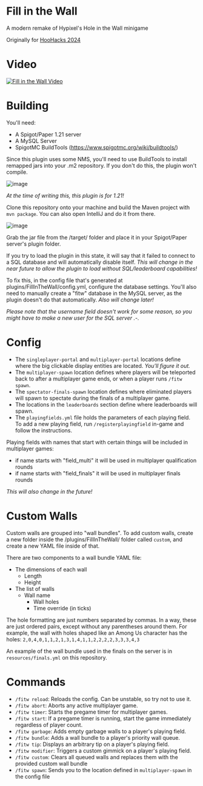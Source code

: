 # Fill in the Wall

A modern remake of Hypixel's Hole in the Wall minigame

Originally for [HooHacks 2024](https://devpost.com/software/hole-in-the-wall-rush)

# Video
[![Fill in the Wall Video](https://img.youtube.com/vi/ARJ5J_cZsdk/0.jpg)](https://www.youtube.com/watch?v=ARJ5J_cZsdk)

# Building
You'll need:
- A Spigot/Paper 1.21 server
- A MySQL Server
- SpigotMC BuildTools (https://www.spigotmc.org/wiki/buildtools/)

Since this plugin uses some NMS, you'll need to use BuildTools to install remapped jars into your .m2 repository. If you don't do this, the plugin won't compile.

![image](https://github.com/user-attachments/assets/e377c175-10e3-4b2f-a92e-6d18a15e6366)

*At the time of writing this, this plugin is for 1.21!*

Clone this repository onto your machine and build the Maven project with `mvn package`. You can also open IntelliJ and do it from there.

![image](https://github.com/user-attachments/assets/2d49a7e4-8e6e-4fe7-bbd5-9aab6c9a2038)

Grab the jar file from the /target/ folder and place it in your Spigot/Paper server's plugin folder.

If you try to load the plugin in this state, it will say that it failed to connect to a SQL database and will automatically disable itself. *This will change in the near future to allow the plugin to load without SQL/leaderboard capabilities!*

To fix this, in the config file that's generated at plugins/FillInTheWall/config.yml, configure the database settings. You'll also need to manually create a "fitw" database in the MySQL server, as the plugin doesn't do that automatically. *Also will change later!*

*Please note that the username field doesn't work for some reason, so you might have to make a new user for the SQL server .-.*

# Config

- The `singleplayer-portal` and `multiplayer-portal` locations define where the big clickable display entities are located. *You'll figure it out.*
- The `multiplayer-spawn` location defines where players will be teleported back to after a multiplayer game ends, or when a player runs `/fitw spawn`.
- The `spectator-finals-spawn` location defines where eliminated players will spawn to spectate during the finals of a multiplayer game.
- The locations in the `leaderboards` section define where leaderboards will spawn.
- The `playingfields.yml` file holds the parameters of each playing field. To add a new playing field, run `/registerplayingfield` in-game and follow the instructions.

Playing fields with names that start with certain things will be included in multiplayer games:
- if name starts with "field_multi" it will be used in multiplayer qualification rounds
- if name starts with "field_finals" it will be used in multiplayer finals rounds

*This will also change in the future!*

# Custom Walls

Custom walls are grouped into "wall bundles". To add custom walls, create a new folder inside the /plugins/FillInTheWall/ folder called `custom`, and create a new YAML file inside of that.

There are two components to a wall bundle YAML file:
- The dimensions of each wall
  - Length
  - Height
- The list of walls
  - Wall name
    - Wall holes
    - Time override (in ticks)

The hole formatting are just numbers separated by commas. In a way, these are just ordered pairs, except without any parentheses around them.
For example, the wall with holes shaped like an Among Us character has the holes: `2,0,4,0,1,1,2,1,3,1,4,1,1,2,2,2,2,3,3,3,4,3`

An example of the wall bundle used in the finals on the server is in `resources/finals.yml` on this repository.

# Commands

- `/fitw reload`: Reloads the config. Can be unstable, so try not to use it.
- `/fitw abort`: Aborts any active multiplayer game.
- `/fitw timer`: Starts the pregame timer for multiplayer games.
- `/fitw start`: If a pregame timer is running, start the game immediately regardless of player count.
- `/fitw garbage`: Adds empty garbage walls to a player's playing field.
- `/fitw bundle`: Adds a wall bundle to a player's priority wall queue.
- `/fitw tip`: Displays an arbitrary tip on a player's playing field.
- `/fitw modifier`: Triggers a custom gimmick on a player's playing field.
- `/fitw custom`: Clears all queued walls and replaces them with the provided custom wall bundle
- `/fitw spawn`: Sends you to the location defined in `multiplayer-spawn` in the config file
